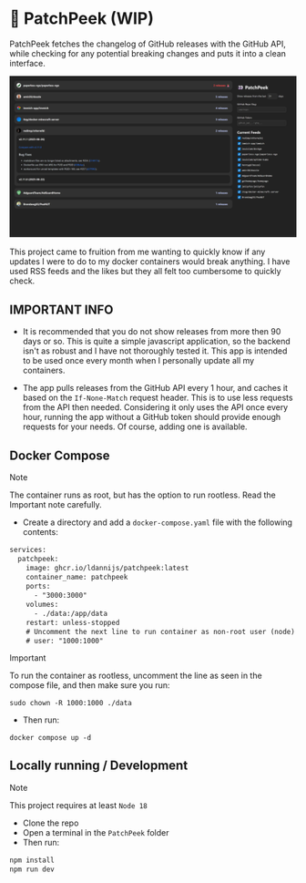 # 👀 PatchPeek (WIP)

PatchPeek fetches the changelog of GitHub releases with the GitHub API, while checking for any potential breaking changes and puts it into a clean interface.

![](screenshot.png)

This project came to fruition from me wanting to quickly know if any updates I were to do to my docker containers would break anything. I have used RSS feeds and the likes but they all felt too cumbersome to quickly check.

## IMPORTANT INFO

- It is recommended that you do not show releases from more then 90 days or so. This is quite a simple javascript application, so the backend isn't as robust and I have not thoroughly tested it. This app is intended to be used once every month when I personally update all my containers.

- The app pulls releases from the GitHub API every 1 hour, and caches it based on the `If-None-Match` request header. This is to use less requests from the API then needed. Considering it only uses the API once every hour, running the app without a GitHub token should provide enough requests for your needs. Of course, adding one is available.

## Docker Compose

> [!NOTE]
> The container runs as root, but has the option to run rootless. Read the Important note carefully.

- Create a directory and add a `docker-compose.yaml` file with the following contents:

```
services:
  patchpeek:
    image: ghcr.io/ldannijs/patchpeek:latest
    container_name: patchpeek
    ports:
      - "3000:3000"
    volumes:
      - ./data:/app/data
    restart: unless-stopped
    # Uncomment the next line to run container as non-root user (node)
    # user: "1000:1000"
```

> [!IMPORTANT]
> To run the container as rootless, uncomment the line as seen in the compose file, and then make sure you run:
>
> ```
> sudo chown -R 1000:1000 ./data
> ```

- Then run:

```
docker compose up -d
```

## Locally running / Development

> [!NOTE]
> This project requires at least `Node 18`

- Clone the repo
- Open a terminal in the `PatchPeek` folder
- Then run:

```
npm install
npm run dev
```
